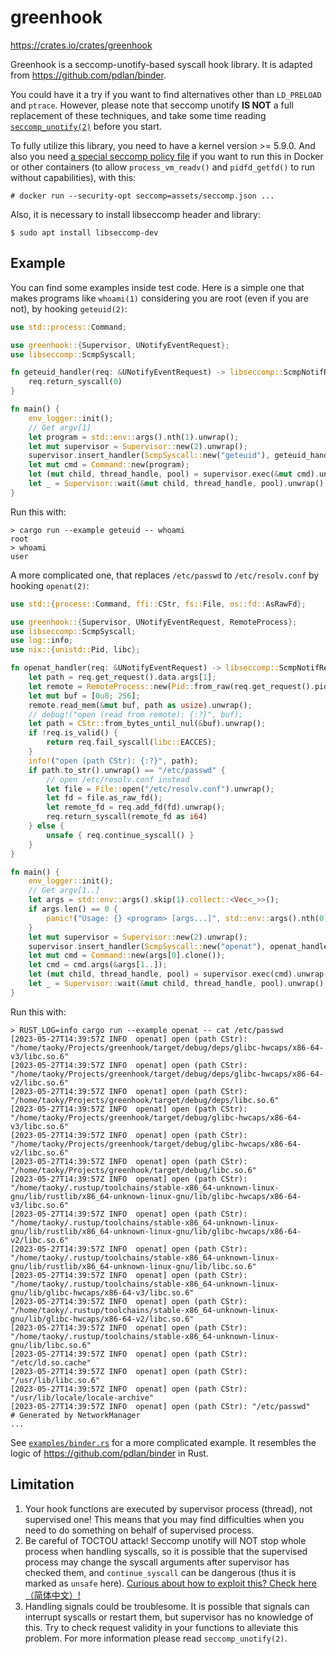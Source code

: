 # greenhook

https://crates.io/crates/greenhook

Greenhook is a seccomp-unotify-based syscall hook library. It is adapted from <https://github.com/pdlan/binder>.

You could have it a try if you want to find alternatives other than `LD_PRELOAD` and `ptrace`. However, please note that seccomp unotify **IS NOT** a full replacement of these techniques, and take some time reading [`seccomp_unotify(2)`](https://man7.org/linux/man-pages/man2/seccomp_unotify.2.html) before you start.

To fully utilize this library, you need to have a kernel version >= 5.9.0. And also you need [a special seccomp policy file](./assets/seccomp.json) if you want to run this in Docker or other containers (to allow `process_vm_readv()` and `pidfd_getfd()` to run without capabilities), with this:

```console
# docker run --security-opt seccomp=assets/seccomp.json ...
```

Also, it is necessary to install libseccomp header and library:

```
$ sudo apt install libseccomp-dev
```

## Example

You can find some examples inside test code. Here is a simple one that makes programs like `whoami(1)` considering you are root (even if you are not), by hooking `geteuid(2)`:

```rust
use std::process::Command;

use greenhook::{Supervisor, UNotifyEventRequest};
use libseccomp::ScmpSyscall;

fn geteuid_handler(req: &UNotifyEventRequest) -> libseccomp::ScmpNotifResp {
    req.return_syscall(0)
}

fn main() {
    env_logger::init();
    // Get argv[1]
    let program = std::env::args().nth(1).unwrap();
    let mut supervisor = Supervisor::new(2).unwrap();
    supervisor.insert_handler(ScmpSyscall::new("geteuid"), geteuid_handler);
    let mut cmd = Command::new(program);
    let (mut child, thread_handle, pool) = supervisor.exec(&mut cmd).unwrap();
    let _ = Supervisor::wait(&mut child, thread_handle, pool).unwrap();
}
```

Run this with:

```console
> cargo run --example geteuid -- whoami
root
> whoami
user
```

A more complicated one, that replaces `/etc/passwd` to `/etc/resolv.conf` by hooking `openat(2)`:

```rust
use std::{process::Command, ffi::CStr, fs::File, os::fd::AsRawFd};

use greenhook::{Supervisor, UNotifyEventRequest, RemoteProcess};
use libseccomp::ScmpSyscall;
use log::info;
use nix::{unistd::Pid, libc};

fn openat_handler(req: &UNotifyEventRequest) -> libseccomp::ScmpNotifResp {
    let path = req.get_request().data.args[1];
    let remote = RemoteProcess::new(Pid::from_raw(req.get_request().pid as i32)).unwrap();
    let mut buf = [0u8; 256];
    remote.read_mem(&mut buf, path as usize).unwrap();
    // debug!("open (read from remote): {:?}", buf);
    let path = CStr::from_bytes_until_nul(&buf).unwrap();
    if !req.is_valid() {
        return req.fail_syscall(libc::EACCES);
    }
    info!("open (path CStr): {:?}", path);
    if path.to_str().unwrap() == "/etc/passwd" {
        // open /etc/resolv.conf instead
        let file = File::open("/etc/resolv.conf").unwrap();
        let fd = file.as_raw_fd();
        let remote_fd = req.add_fd(fd).unwrap();
        req.return_syscall(remote_fd as i64)
    } else {
        unsafe { req.continue_syscall() }
    }
}

fn main() {
    env_logger::init();
    // Get argv[1..]
    let args = std::env::args().skip(1).collect::<Vec<_>>();
    if args.len() == 0 {
        panic!("Usage: {} <program> [args...]", std::env::args().nth(0).unwrap());
    }
    let mut supervisor = Supervisor::new(2).unwrap();
    supervisor.insert_handler(ScmpSyscall::new("openat"), openat_handler);
    let mut cmd = Command::new(args[0].clone());
    let cmd = cmd.args(&args[1..]);
    let (mut child, thread_handle, pool) = supervisor.exec(cmd).unwrap();
    let _ = Supervisor::wait(&mut child, thread_handle, pool).unwrap();
}
```

Run this with:

```console
> RUST_LOG=info cargo run --example openat -- cat /etc/passwd
[2023-05-27T14:39:57Z INFO  openat] open (path CStr): "/home/taoky/Projects/greenhook/target/debug/deps/glibc-hwcaps/x86-64-v3/libc.so.6"
[2023-05-27T14:39:57Z INFO  openat] open (path CStr): "/home/taoky/Projects/greenhook/target/debug/deps/glibc-hwcaps/x86-64-v2/libc.so.6"
[2023-05-27T14:39:57Z INFO  openat] open (path CStr): "/home/taoky/Projects/greenhook/target/debug/deps/libc.so.6"
[2023-05-27T14:39:57Z INFO  openat] open (path CStr): "/home/taoky/Projects/greenhook/target/debug/glibc-hwcaps/x86-64-v3/libc.so.6"
[2023-05-27T14:39:57Z INFO  openat] open (path CStr): "/home/taoky/Projects/greenhook/target/debug/glibc-hwcaps/x86-64-v2/libc.so.6"
[2023-05-27T14:39:57Z INFO  openat] open (path CStr): "/home/taoky/Projects/greenhook/target/debug/libc.so.6"
[2023-05-27T14:39:57Z INFO  openat] open (path CStr): "/home/taoky/.rustup/toolchains/stable-x86_64-unknown-linux-gnu/lib/rustlib/x86_64-unknown-linux-gnu/lib/glibc-hwcaps/x86-64-v3/libc.so.6"
[2023-05-27T14:39:57Z INFO  openat] open (path CStr): "/home/taoky/.rustup/toolchains/stable-x86_64-unknown-linux-gnu/lib/rustlib/x86_64-unknown-linux-gnu/lib/glibc-hwcaps/x86-64-v2/libc.so.6"
[2023-05-27T14:39:57Z INFO  openat] open (path CStr): "/home/taoky/.rustup/toolchains/stable-x86_64-unknown-linux-gnu/lib/rustlib/x86_64-unknown-linux-gnu/lib/libc.so.6"
[2023-05-27T14:39:57Z INFO  openat] open (path CStr): "/home/taoky/.rustup/toolchains/stable-x86_64-unknown-linux-gnu/lib/glibc-hwcaps/x86-64-v3/libc.so.6"
[2023-05-27T14:39:57Z INFO  openat] open (path CStr): "/home/taoky/.rustup/toolchains/stable-x86_64-unknown-linux-gnu/lib/glibc-hwcaps/x86-64-v2/libc.so.6"
[2023-05-27T14:39:57Z INFO  openat] open (path CStr): "/home/taoky/.rustup/toolchains/stable-x86_64-unknown-linux-gnu/lib/libc.so.6"
[2023-05-27T14:39:57Z INFO  openat] open (path CStr): "/etc/ld.so.cache"
[2023-05-27T14:39:57Z INFO  openat] open (path CStr): "/usr/lib/libc.so.6"
[2023-05-27T14:39:57Z INFO  openat] open (path CStr): "/usr/lib/locale/locale-archive"
[2023-05-27T14:39:57Z INFO  openat] open (path CStr): "/etc/passwd"
# Generated by NetworkManager
...
```

See [`examples/binder.rs`](examples/binder.rs) for a more complicated example. It resembles the logic of <https://github.com/pdlan/binder> in Rust.

## Limitation

1. Your hook functions are executed by supervisor process (thread), not supervised one! This means that you may find difficulties when you need to do something on behalf of supervised process.
2. Be careful of TOCTOU attack! Seccomp unotify will NOT stop whole process when handling syscalls, so it is possible that the supervised process may change the syscall arguments after supervisor has checked them, and `continue_syscall` can be dangerous (thus it is marked as `unsafe` here). [Curious about how to exploit this? Check here（简体中文）!](https://github.com/USTC-Hackergame/hackergame2023-writeups/blob/master/official/%E4%B8%BA%E4%BB%80%E4%B9%88%E8%A6%81%E6%89%93%E5%BC%80%20flag%20%F0%9F%98%A1/README.md)
3. Handling signals could be troublesome. It is possible that signals can interrupt syscalls or restart them, but supervisor has no knowledge of this. Try to check request validity in your functions to alleviate this problem. For more information please read `seccomp_unotify(2)`.

